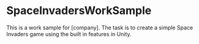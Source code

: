 # SpaceInvadersWorkSample
This is a work sample for [company]. The task is to create a simple Space Invaders game using the built in features in Unity.
